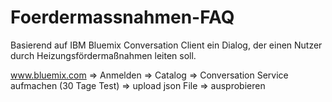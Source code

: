 # Foerdermassnahmen-FAQ
Basierend auf IBM Bluemix Conversation Client ein Dialog, der einen Nutzer durch Heizungsfördermaßnahmen leiten soll.

www.bluemix.com => Anmelden => Catalog => Conversation Service aufmachen (30 Tage Test) => upload json File => ausprobieren
